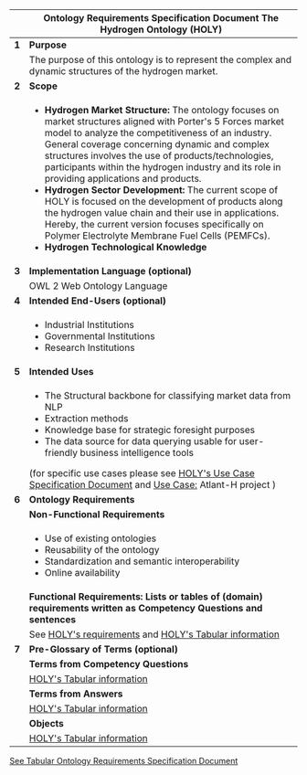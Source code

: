 | |**Ontology Requirements Specification Document The Hydrogen Ontology (HOLY)**  |
|--------|-----------------------------------------------------------------------------------|
| **1**  | **Purpose**                             |
|        | The purpose of this ontology is to represent the complex and dynamic structures of the hydrogen market.        |
| **2**  | **Scope**                               |
|        |  <ul> <li> **Hydrogen Market Structure:** The ontology focuses on market structures aligned with Porter's 5 Forces market model to analyze the competitiveness of an industry. General coverage concerning dynamic and complex structures involves the use of products/technologies, participants within the hydrogen industry and its role in providing applications and products. </li><li> **Hydrogen Sector Development:** The current scope of HOLY is focused on the development of products along the hydrogen value chain and their use in applications. Hereby, the current version focuses specifically on Polymer Electrolyte Membrane Fuel Cells (PEMFCs). </li> <li> **Hydrogen Technological Knowledge** </li> </ul> |
| **3**  | **Implementation Language (optional)**                                                                         |
|        | OWL 2 Web Ontology Language                                                       |
| **4**  | **Intended End-Users (optional)**                                                                              |
|        | <ul> <li>Industrial Institutions</li> <li>Governmental Institutions</li> <li> Research Institutions </li> </ul>                                        |
| **5**  | **Intended Uses**                       |
|        | <ul> <li> The Structural backbone for classifying market data from NLP </li> <li> Extraction methods </li> <li> Knowledge base for strategic foresight purposes </li> <li> The data source for data querying usable for user-friendly business intelligence tools </li> </ul> (for specific use cases please see  [HOLY's Use Case Specification Document](./Use_Case_Specification.md) and [Use Case:](../Practical_Use_Case/) Atlant-H project )                                      |
| **6**  | **Ontology Requirements**               |
|        | **Non-Functional Requirements**         |
|        | <ul> <li>Use of existing ontologies </li> <li> Reusability of the ontology </li> <li> Standardization and semantic interoperability </li> <li> Online availability </li> </ul>                                                            |
|        | **Functional Requirements: Lists or tables of (domain) requirements written as Competency Questions and sentences**                                                                   |
|        | See [HOLY's requirements](HOLY_Requirements.xlsx) and [HOLY's Tabular information](Tabular_Information.md)                     |
| **7**  | **Pre-Glossary of Terms (optional)**                                                                           |
|        | **Terms from Competency Questions**                                                                            |
|        | [HOLY's Tabular information](Tabular_Information.xlsx)                                          |
|        | **Terms from Answers**                  |
|        | [HOLY's Tabular information](Tabular_Information.xlsx)                                         |
|        | **Objects**                             |
|        | [HOLY's Tabular information](Tabular_Information.xlsx)                                          |


[See Tabular Ontology Requirements Specification Document ](HOLY_Requirements.xlsx)